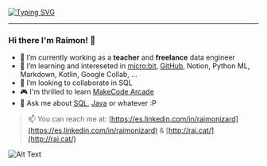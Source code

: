 [![Typing SVG](https://readme-typing-svg.demolab.com?font=Fira+Code&size=18&pause=100&color=FFFCFC&multiline=true&random=false&width=435&lines=Feel+free+to+explore%2C+star%2C+clone;fork+and+comment+my+repos+%26+gists)](https://git.io/typing-svg)

---

### Hi there I'm Raimon! 👋

- 🔭 I’m currently working as a **teacher** and **freelance** data engineer
- 🌱 I’m learning and intereseted in [micro:bit](https://makecode.microbit.org/ "MakeCode micro:bit"), [GitHub](https://github.com/ "GitHub"), Notion, Python ML, Markdown, Kotlin, Google Collab, ...
- 👯 I’m looking to collaborate in SQL
- :video_game: I'm thrilled to learn [MakeCode Arcade](https://arcade.makecode.com/ "MakeCode Arcade")
- 💬 Ask me about [SQL](https://github.com/raimonizard/SQL "SQL personal repo for teaching purposes"), [Java](https://github.com/raimonizard/java "Java personal repo for teaching purposes") or whatever :P

> 📫 You can reach me at: [https://es.linkedin.com/in/raimonizard](https://es.linkedin.com/in/raimonizard) & [http://rai.cat/](http://rai.cat/)

  ![Alt Text](https://cdn3.whatculture.com/images/2015/01/arcades.gif)
